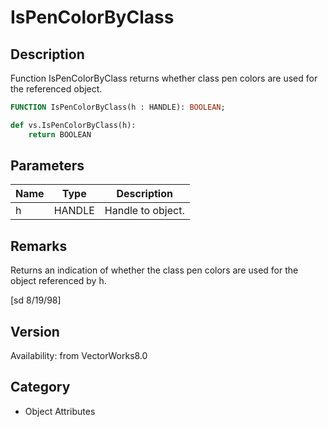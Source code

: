 # IsPenColorByClass

## Description
Function IsPenColorByClass returns whether class pen colors are used for the referenced object.

```pascal
FUNCTION IsPenColorByClass(h : HANDLE): BOOLEAN;
```

```python
def vs.IsPenColorByClass(h):
    return BOOLEAN
```

## Parameters
|Name|Type|Description|
|---|---|---|
|h|HANDLE|Handle to object.|

## Remarks
Returns an indication of whether the class pen colors are used for the object referenced by h.

[sd 8/19/98]

## Version
Availability: from VectorWorks8.0

## Category
* Object Attributes

